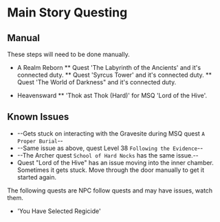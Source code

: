 # Main Story Questing

## Manual

These steps will need to be done manually.

* A Realm Reborn
** Quest 'The Labyrinth of the Ancients' and it's connected duty.
** Quest 'Syrcus Tower' and it's connected duty. 
** Quest 'The World of Darkness" and it's connected duty.


* Heavensward
** 'Thok ast Thok (Hard)' for MSQ 'Lord of the Hive'.

## Known Issues


* --Gets stuck on interacting with the Gravesite during MSQ quest `A Proper Burial`--
* --Same issue as above, quest Level 38 `Following the Evidence`--
* --The Archer quest `School of Hard Nocks` has the same issue.--
* Quest "Lord of the Hive" has an issue moving into the inner chamber. Sometimes it gets stuck. Move through the door manually to get it started again.


The following quests are NPC follow quests and may have issues, watch them.
* 'You Have Selected Regicide'
